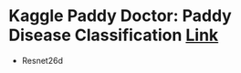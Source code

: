 Kaggle Paddy Doctor: Paddy Disease Classification [Link](https://www.kaggle.com/competitions/paddy-disease-classification/overview)
=================================================

- Resnet26d
